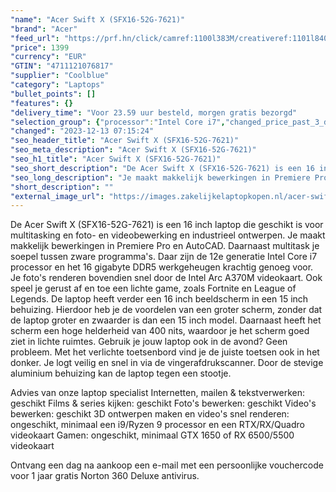 ```yaml
---
"name": "Acer Swift X (SFX16-52G-7621)"
"brand": "Acer"
"feed_url": "https://prf.hn/click/camref:1100l383M/creativeref:1101l84031/destination:https%3A%2F%2Fwww.coolblue.nl%2Fproduct%2F909342"
"price": 1399
"currency": "EUR"
"GTIN": "4711121076817"
"supplier": "Coolblue"
"category": "Laptops"
"bullet_points": []
"features": {}
"delivery_time": "Voor 23.59 uur besteld, morgen gratis bezorgd"
"selection_group": {"processor":"Intel Core i7","changed_price_past_3_days":false,"product_family":"Swift"}
"changed": "2023-12-13 07:15:24"
"seo_header_title": "Acer Swift X (SFX16-52G-7621)"
"seo_meta_description": "Acer Swift X (SFX16-52G-7621)"
"seo_h1_title": "Acer Swift X (SFX16-52G-7621)"
"seo_short_description": "De Acer Swift X (SFX16-52G-7621) is een 16 inch laptop die geschikt is voor multitasking en foto- en videobewerking en industrieel ontwerpen."
"seo_long_description": "Je maakt makkelijk bewerkingen in Premiere Pro en AutoCAD. Daarnaast multitask je soepel tussen zware programma's. Daar zijn de 12e generatie Intel Core i7 processor en het 16 gigabyte DDR5 werkgeheugen krachtig genoeg voor. Je foto's renderen bovendien snel door de Intel Arc A370M videokaart. Ook speel je gerust af en toe een lichte game, zoals Fortnite en League of Legends. De laptop heeft verder een 16 inch beeldscherm in een 15 inch behuizing. Hierdoor heb je de voordelen van een groter scherm, zonder dat de laptop groter en zwaarder is dan een 15 inch model. Daarnaast heeft het scherm een hoge helderheid van 400 nits, waardoor je het scherm goed ziet in lichte ruimtes. Gebruik je jouw laptop ook in de avond? Geen probleem. Met het verlichte toetsenbord vind je de juiste toetsen ook in het donker. Je logt veilig en snel in via de vingerafdrukscanner. Door de stevige aluminium behuizing kan de laptop tegen een stootje. \r\n\r\nAdvies van onze laptop specialist\r\nInternetten, mailen & tekstverwerken: geschikt\r\nFilms & series kijken: geschikt\r\nFoto's bewerken: geschikt\r\nVideo's bewerken: geschikt\r\n3D ontwerpen maken en video's snel renderen: ongeschikt, minimaal een i9/Ryzen 9 processor en een RTX/RX/Quadro videokaart\r\nGamen: ongeschikt, minimaal GTX 1650 of RX 6500/5500 videokaart\r\n\r\nOntvang een dag na aankoop een e-mail met een persoonlijke vouchercode voor 1 jaar gratis Norton 360 Deluxe antivirus."
"short_description": ""
"external_image_url": "https://images.zakelijkelaptopkopen.nl/acer-swift-x-sfx16-52g-7621.webp"
---
```


De Acer Swift X (SFX16-52G-7621) is een 16 inch laptop die geschikt is voor multitasking en foto- en videobewerking en industrieel ontwerpen. Je maakt makkelijk bewerkingen in Premiere Pro en AutoCAD. Daarnaast multitask je soepel tussen zware programma's. Daar zijn de 12e generatie Intel Core i7 processor en het 16 gigabyte DDR5 werkgeheugen krachtig genoeg voor. Je foto's renderen bovendien snel door de Intel Arc A370M videokaart. Ook speel je gerust af en toe een lichte game, zoals Fortnite en League of Legends. De laptop heeft verder een 16 inch beeldscherm in een 15 inch behuizing. Hierdoor heb je de voordelen van een groter scherm, zonder dat de laptop groter en zwaarder is dan een 15 inch model. Daarnaast heeft het scherm een hoge helderheid van 400 nits, waardoor je het scherm goed ziet in lichte ruimtes. Gebruik je jouw laptop ook in de avond? Geen probleem. Met het verlichte toetsenbord vind je de juiste toetsen ook in het donker. Je logt veilig en snel in via de vingerafdrukscanner. Door de stevige aluminium behuizing kan de laptop tegen een stootje.

Advies van onze laptop specialist
Internetten, mailen & tekstverwerken: geschikt
Films & series kijken: geschikt
Foto's bewerken: geschikt
Video's bewerken: geschikt
3D ontwerpen maken en video's snel renderen: ongeschikt, minimaal een i9/Ryzen 9 processor en een RTX/RX/Quadro videokaart
Gamen: ongeschikt, minimaal GTX 1650 of RX 6500/5500 videokaart

Ontvang een dag na aankoop een e-mail met een persoonlijke vouchercode voor 1 jaar gratis Norton 360 Deluxe antivirus.